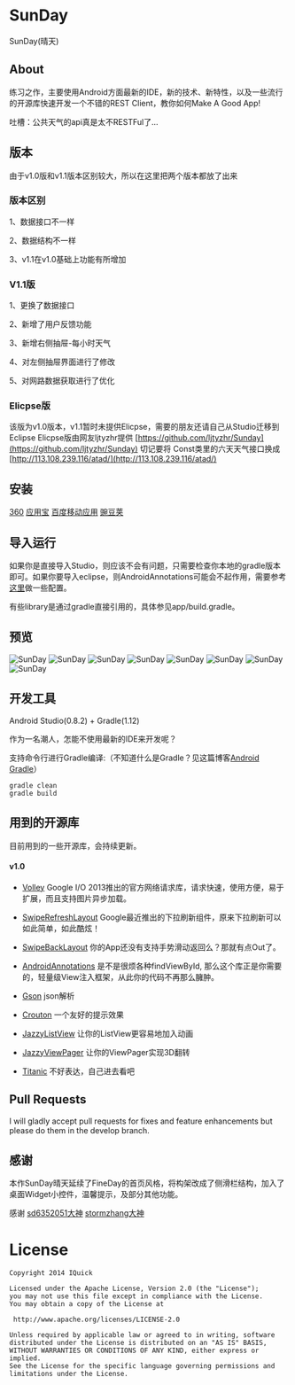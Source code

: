 SunDay
=====================
SunDay(晴天)

## About

练习之作，主要使用Android方面最新的IDE，新的技术、新特性，以及一些流行的开源库快速开发一个不错的REST Client，教你如何Make A Good App! 

吐槽：公共天气的api真是太不RESTFul了...

## 版本
由于v1.0版和v1.1版本区别较大，所以在这里把两个版本都放了出来

### 版本区别
1、数据接口不一样

2、数据结构不一样

3、v1.1在v1.0基础上功能有所增加

### V1.1版
1、更换了数据接口

2、新增了用户反馈功能

3、新增右侧抽屉-每小时天气

4、对左侧抽屉界面进行了修改

5、对网路数据获取进行了优化

### Elicpse版
该版为v1.0版本，v1.1暂时未提供Elicpse，需要的朋友还请自己从Studio迁移到Eclipse
Elicpse版由网友ljtyzhr提供 [https://github.com/ljtyzhr/Sunday](https://github.com/ljtyzhr/Sunday)
切记要将 Const类里的六天天气接口换成 [http://113.108.239.116/atad/](http://113.108.239.116/atad/)

## 安装

[360](http://zhushou.360.cn/detail/index/soft_id/1893987?recrefer=SE_D_sunday)  [应用宝](http://android.myapp.com/myapp/detail.htm?apkName=tk.woppo.sunday)  [百度移动应用](http://as.baidu.com/a/item?docid=6751865&pre=web_am_se)  [豌豆荚](http://www.wandoujia.com/apps/tk.woppo.sunday)

## 导入运行

如果你是直接导入Studio，则应该不会有问题，只需要检查你本地的gradle版本即可。如果你要导入eclipse，则AndroidAnnotations可能会不起作用，需要参考[这里](https://github.com/excilys/androidannotations/wiki)做一些配置。

有些library是通过gradle直接引用的，具体参见app/build.gradle。

## 预览

![SunDay](https://github.com/iQuick/SunDay/blob/master/art/1.png)
![SunDay](https://github.com/iQuick/SunDay/blob/master/art/2.png)
![SunDay](https://github.com/iQuick/SunDay/blob/master/art/3.png)
![SunDay](https://github.com/iQuick/SunDay/blob/master/art/4.png)
![SunDay](https://github.com/iQuick/SunDay/blob/master/art/5.png)
![SunDay](https://github.com/iQuick/SunDay/blob/master/art/6.png)
![SunDay](https://github.com/iQuick/SunDay/blob/master/art/7.png)
![SunDay](https://github.com/iQuick/SunDay/blob/master/art/8.png)

## 开发工具

Android Studio(0.8.2) + Gradle(1.12)

作为一名潮人，怎能不使用最新的IDE来开发呢？

支持命令行进行Gradle编译:（不知道什么是Gradle？见这篇博客[Android Gradle](http://stormzhang.github.io/android/2014/02/28/android-gradle/)）

    gradle clean
    gradle build

## 用到的开源库

目前用到的一些开源库，会持续更新。

#### v1.0

* [Volley](https://android.googlesource.com/platform/frameworks/volley) Google I/O 2013推出的官方网络请求库，请求快速，使用方便，易于扩展，而且支持图片异步加载。

* [SwipeRefreshLayout](http://stormzhang.github.io/android/2014/03/29/android-swiperefreshlayout/) Google最近推出的下拉刷新组件，原来下拉刷新可以如此简单，如此酷炫！

* [SwipeBackLayout](https://github.com/Issacw0ng/SwipeBackLayout) 你的App还没有支持手势滑动返回么？那就有点Out了。

* [AndroidAnnotations](https://github.com/excilys/androidannotations/wiki) 是不是很烦各种findViewById, 那么这个库正是你需要的，轻量级View注入框架，从此你的代码不再那么臃肿。

* [Gson](https://github.com/eatnumber1/google-gson) json解析

* [Crouton](https://github.com/keyboardsurfer/Crouton) 一个友好的提示效果

* [JazzyListView](https://github.com/twotoasters/JazzyListView) 让你的ListView更容易地加入动画

* [JazzyViewPager](https://github.com/jfeinstein10/JazzyViewPager) 让你的ViewPager实现3D翻转

* [Titanic](https://github.com/RomainPiel/Titanic) 不好表达，自己进去看吧


## Pull Requests

I will gladly accept pull requests for fixes and feature enhancements but please do them in the develop branch.

## 感谢

本作SunDay晴天延续了FineDay的首页风格，将构架改成了侧滑栏结构，加入了桌面Widget小控件，温馨提示，及部分其他功能。

感谢 [sd6352051大神](https://github.com/sd6352051/FineDay) [stormzhang大神](https://github.com/stormzhang/9GAG/blob/master/README.md)

License
============

    Copyright 2014 IQuick

	Licensed under the Apache License, Version 2.0 (the "License");
	you may not use this file except in compliance with the License.
	You may obtain a copy of the License at

     http://www.apache.org/licenses/LICENSE-2.0

	Unless required by applicable law or agreed to in writing, software
	distributed under the License is distributed on an "AS IS" BASIS,
	WITHOUT WARRANTIES OR CONDITIONS OF ANY KIND, either express or implied.
	See the License for the specific language governing permissions and
	limitations under the License.

